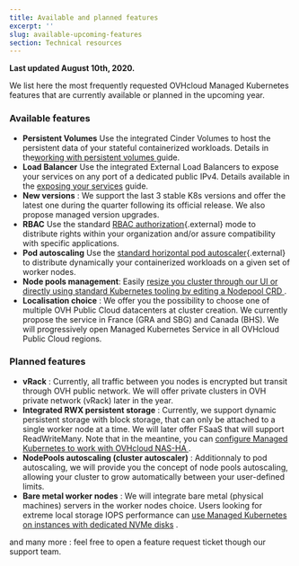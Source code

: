 ```yaml
---
title: Available and planned features
excerpt: ''
slug: available-upcoming-features
section: Technical resources
---
```


**Last updated August 10th, 2020.**

We list here the most frequently requested OVHcloud Managed Kubernetes features that are currently available or planned in the upcoming year.

### Available features

- **Persistent Volumes** Use the integrated Cinder Volumes to host the persistent data of your stateful containerized workloads. Details in the[working with persistent volumes ](../ovh-kubernetes-persistent-volumes/) guide.
- **Load Balancer** Use the integrated External Load Balancers to expose your services on any port of a dedicated public IPv4. Details available in the [exposing your services](../using-lb/) guide.
- **New versions** : We support the last 3 stable K8s versions and offer the latest one during the quarter following its official release. We also propose managed version upgrades.
- **RBAC** Use the standard [RBAC authorization](https://kubernetes.io/docs/reference/access-authn-authz/rbac/){.external} mode to distribute rights within your organization and/or assure compatibility with specific applications.
- **Pod autoscaling** Use the  [standard horizontal pod autoscaler](https://kubernetes.io/docs/tasks/run-application/horizontal-pod-autoscale/){.external} to distribute dynamically your containerized workloads on a given set of worker nodes.
- **Node pools management**: Easily [resize you cluster through our UI or directly using standard Kubernetes tooling by editing a Nodepool CRD ](../node-pools-crd/) .
- **Localisation choice** : We offer you the possibility to choose one of multiple OVH Public Cloud datacenters at cluster creation. We currently propose the service in France (GRA and SBG) and Canada (BHS). We will progressively open Managed Kubernetes Service in all OVHcloud Public Cloud regions.

### Planned features

- **vRack** : Currently, all traffic between you nodes is encrypted but transit through OVH public network. We will offer private clusters in OVH private network (vRack) later in the year.
- **Integrated RWX persistent storage** : Currently, we support dynamic persistent storage with block storage, that can only be attached to a single worker node at a time. We will later offer FSaaS that will support ReadWriteMany. Note that in the meantine, you can [configure Managed Kubernetes to work with OVHcloud NAS-HA ](../Configuring-multi-attach-persistent-volumes-with-ovhcloud-nas-ha/) .
- **NodePools autoscaling (cluster autoscaler)** : Additionnaly to pod autoscaling, we will provide you the concept of node pools autoscaling, allowing your cluster to grow automatically between your user-defined limits.
- **Bare metal worker nodes** : We will integrate bare metal (physical machines) servers in the worker nodes choice. Users looking for extreme local storage IOPS performance can [use Managed Kubernetes on instances with dedicated NVMe disks](../formating-nvme-disk-on-iops-nodes/) .

and many more : feel free to open a feature request ticket though our support team.
